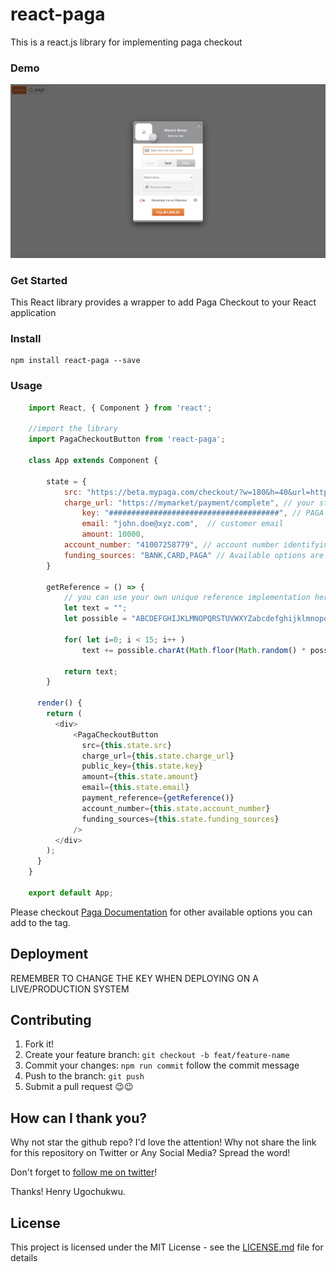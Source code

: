 # react-paga

This is a react.js library for implementing paga checkout

### Demo

![Alt text](ReactApp.png?raw=true "Demo Image")

### Get Started

This React library provides a wrapper to add Paga Checkout to your React application

### Install
```
npm install react-paga --save 
```

### Usage

```javascript
    import React, { Component } from 'react';

    //import the library
    import PagaCheckoutButton from 'react-paga';
    
    class App extends Component {
    
    	state = {
            src: "https://beta.mypaga.com/checkout/?w=180&h=40&url=https://dl.dropboxusercontent.com/s/n1gy0iqo8kpl3lo/doroki_button.png?dl=0", // w=width of button, h=height of button // url=to customise your button add a link to your button image
            charge_url: "https://mymarket/payment/complete", // your store url for payment verification
    		    key: "######################################", // PAGA PUBLIC KEY
    		    email: "john.doe@xyz.com",  // customer email
    		    amount: 10000,
            account_number: "41007258779", // account number identifying customer on the merchant's system.
            funding_sources: "BANK,CARD,PAGA" // Available options are CARD, BANK and PAGA.
    	}
    
    	getReference = () => {
    		// you can use your own unique reference implementation here
    		let text = "";
    		let possible = "ABCDEFGHIJKLMNOPQRSTUVWXYZabcdefghijklmnopqrstuvwxyz0123456789-.=";
    
    		for( let i=0; i < 15; i++ )
    			text += possible.charAt(Math.floor(Math.random() * possible.length));
    
    		return text;
    	}
    
      render() {
        return (
          <div> 
              <PagaCheckoutButton
                src={this.state.src}
                charge_url={this.state.charge_url}
                public_key={this.state.key}
                amount={this.state.amount}
                email={this.state.email}
                payment_reference={getReference()}
                account_number={this.state.account_number}
                funding_sources={this.state.funding_sources}
              />
          </div>
        );
      }
    }
    
    export default App;
```

Please checkout [Paga Documentation](https://developer-docs.paga.com/docs/paga-checkout) for other available options you can add to the tag.

## Deployment
REMEMBER TO CHANGE THE KEY WHEN DEPLOYING ON A LIVE/PRODUCTION SYSTEM

## Contributing
1. Fork it!
2. Create your feature branch: `git checkout -b feat/feature-name`
3. Commit your changes: `npm run commit` follow the commit message 
4. Push to the branch: `git push`
5. Submit a pull request 😉😉

## How can I thank you?

Why not star the github repo? I'd love the attention! Why not share the link for this repository on Twitter or Any Social Media? Spread the word!

Don't forget to [follow me on twitter](https://twitter.com/_impact_dev)!

Thanks!
Henry Ugochukwu.

## License
This project is licensed under the MIT License - see the [LICENSE.md](LICENSE.md) file for details
